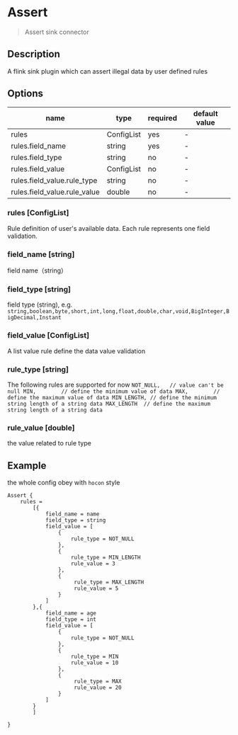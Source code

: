 # Assert

> Assert sink connector

## Description

A flink sink plugin which can assert illegal data by user defined rules

## Options

| name                          | type        | required | default value |
| ----------------------------- | ----------  | -------- | ------------- |
|rules                          | ConfigList  | yes      | -             |
|rules.field_name               | string      | yes      | -             |
|rules.field_type               | string      | no       | -             |
|rules.field_value              | ConfigList  | no       | -             |
|rules.field_value.rule_type    | string      | no       | -             |
|rules.field_value.rule_value   | double      | no       | -             |


### rules [ConfigList]

Rule definition of user's available data.  Each rule represents one field validation.

### field_name [string]

field name（string）

### field_type [string]

field type (string),  e.g. `string,boolean,byte,short,int,long,float,double,char,void,BigInteger,BigDecimal,Instant`

### field_value [ConfigList]

A list value rule define the data value validation

### rule_type [string]

The following rules are supported for now
`
NOT_NULL,   // value can't be null
MIN,        // define the minimum value of data
MAX,        // define the maximum value of data
MIN_LENGTH, // define the minimum string length of a string data
MAX_LENGTH  // define the maximum string length of a string data
`

### rule_value [double]

the value related to rule type


## Example
the whole config obey with `hocon` style

```hocon
Assert {
    rules = 
        [{
            field_name = name
            field_type = string
            field_value = [
                {
                    rule_type = NOT_NULL
                },
                {
                    rule_type = MIN_LENGTH
                    rule_value = 3
                },
                {
                     rule_type = MAX_LENGTH
                     rule_value = 5
                }
            ]
        },{
            field_name = age
            field_type = int
            field_value = [
                {
                    rule_type = NOT_NULL
                },
                {
                    rule_type = MIN
                    rule_value = 10
                },
                {
                     rule_type = MAX
                     rule_value = 20
                }
            ]
        }
        ]
    
}

```
